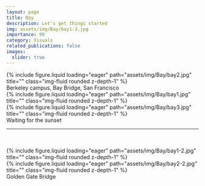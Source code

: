 ```yaml
---
layout: page
title: Bay
description: Let's get things started
img: assets/img/Bay/bay1-3.jpg
importance: 99
category: Visuals
related_publications: false
images:
  slider: true
---
```



<div class="row">
    <div class="col-sm mt-3 mt-md-0">
        {% include figure.liquid loading="eager" path="assets/img/Bay/bay2.jpg" title="" class="img-fluid rounded z-depth-1" %}
    </div>
</div>
<div class="caption">
    Berkeley campus, Bay Bridge, San Francisco
</div>

<div class="row">
    <div class="col-sm mt-3 mt-md-0">
        {% include figure.liquid loading="eager" path="assets/img/Bay/bay1.jpg" title="" class="img-fluid rounded z-depth-1" %}
    </div>
</div>


<div class="row">
    <div class="col-sm mt-3 mt-md-0">
        {% include figure.liquid loading="eager" path="assets/img/Bay/bay3.jpg" title="" class="img-fluid rounded z-depth-1" %}
    </div>
</div>
<div class="caption">
    Waiting for the sunset
</div>

***
<br />
<br />

<div class="row">
    <div class="col-sm mt-3 mt-md-0">
        {% include figure.liquid loading="eager" path="assets/img/Bay/bay1-2.jpg" title="" class="img-fluid rounded z-depth-1" %}
    </div>
    <div class="col-sm mt-3 mt-md-0">
        {% include figure.liquid loading="eager" path="assets/img/Bay/bay2-2.jpg" title="" class="img-fluid rounded z-depth-1" %}
    </div>
</div>
<div class="caption">
    Golden Gate Bridge
</div>



